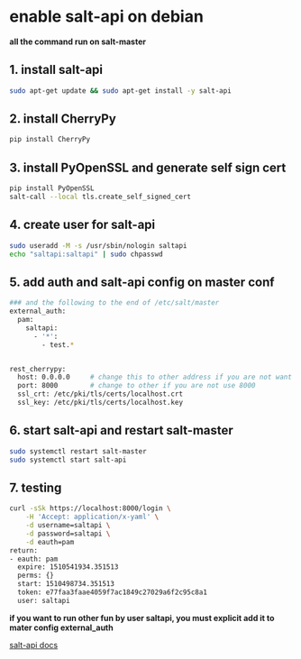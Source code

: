 # enable salt-api on debian

**all the command run on salt-master**

## 1. install salt-api
```bash
sudo apt-get update && sudo apt-get install -y salt-api
```

## 2. install CherryPy 
```bash
pip install CherryPy
```

## 3. install PyOpenSSL and generate self sign cert
```bash
pip install PyOpenSSL
salt-call --local tls.create_self_signed_cert
```

## 4. create user for salt-api
```bash
sudo useradd -M -s /usr/sbin/nologin saltapi
echo "saltapi:saltapi" | sudo chpasswd
```

## 5. add auth and salt-api config on master conf
```bash
### and the following to the end of /etc/salt/master
external_auth:
  pam:
    saltapi:
      - '*':
        - test.*


rest_cherrypy:
  host: 0.0.0.0     # change this to other address if you are not want to listen on all address
  port: 8000        # change to other if you are not use 8000
  ssl_crt: /etc/pki/tls/certs/localhost.crt
  ssl_key: /etc/pki/tls/certs/localhost.key


```

## 6. start salt-api and restart salt-master
```bash
sudo systemctl restart salt-master
sudo systemctl start salt-api
```

## 7. testing
```bash
curl -sSk https://localhost:8000/login \
    -H 'Accept: application/x-yaml' \
    -d username=saltapi \
    -d password=saltapi \
    -d eauth=pam
return:
- eauth: pam
  expire: 1510541934.351513
  perms: {}
  start: 1510498734.351513
  token: e77faa3faae4059f7ac1849c27029a6f2c95c8a1
  user: saltapi
```

**if you want to run other fun by user saltapi, you must explicit add it to mater config external_auth**

[salt-api docs](https://docs.saltstack.com/en/latest/ref/netapi/all/salt.netapi.rest_cherrypy.html)
